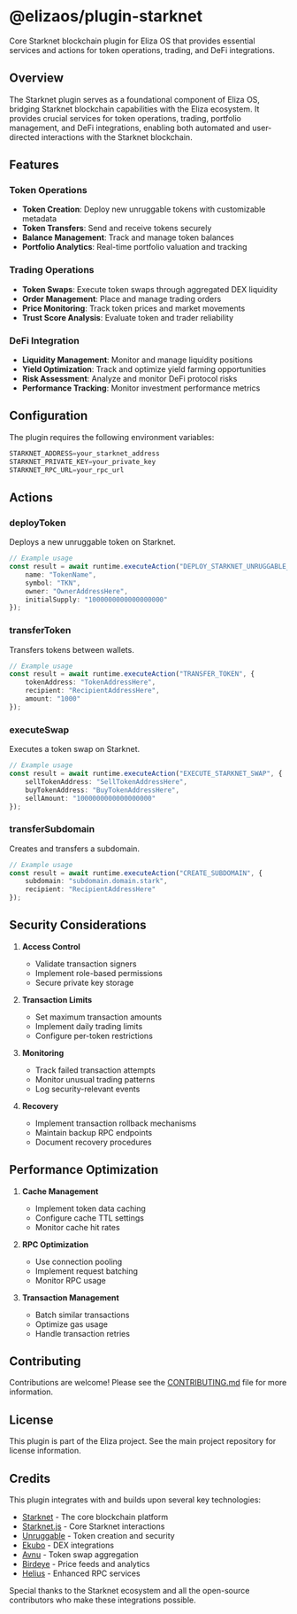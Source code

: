 # @elizaos/plugin-starknet

Core Starknet blockchain plugin for Eliza OS that provides essential services and actions for token operations, trading, and DeFi integrations.

## Overview

The Starknet plugin serves as a foundational component of Eliza OS, bridging Starknet blockchain capabilities with the Eliza ecosystem. It provides crucial services for token operations, trading, portfolio management, and DeFi integrations, enabling both automated and user-directed interactions with the Starknet blockchain.

## Features

### Token Operations
- **Token Creation**: Deploy new unruggable tokens with customizable metadata
- **Token Transfers**: Send and receive tokens securely
- **Balance Management**: Track and manage token balances
- **Portfolio Analytics**: Real-time portfolio valuation and tracking

### Trading Operations
- **Token Swaps**: Execute token swaps through aggregated DEX liquidity
- **Order Management**: Place and manage trading orders
- **Price Monitoring**: Track token prices and market movements
- **Trust Score Analysis**: Evaluate token and trader reliability

### DeFi Integration
- **Liquidity Management**: Monitor and manage liquidity positions
- **Yield Optimization**: Track and optimize yield farming opportunities
- **Risk Assessment**: Analyze and monitor DeFi protocol risks
- **Performance Tracking**: Monitor investment performance metrics

## Configuration

The plugin requires the following environment variables:

```typescript
STARKNET_ADDRESS=your_starknet_address
STARKNET_PRIVATE_KEY=your_private_key
STARKNET_RPC_URL=your_rpc_url
```

## Actions

### deployToken
Deploys a new unruggable token on Starknet.

```typescript
// Example usage
const result = await runtime.executeAction("DEPLOY_STARKNET_UNRUGGABLE_MEME_TOKEN", {
    name: "TokenName",
    symbol: "TKN",
    owner: "OwnerAddressHere",
    initialSupply: "1000000000000000000"
});
```

### transferToken
Transfers tokens between wallets.

```typescript
// Example usage
const result = await runtime.executeAction("TRANSFER_TOKEN", {
    tokenAddress: "TokenAddressHere",
    recipient: "RecipientAddressHere",
    amount: "1000"
});
```

### executeSwap
Executes a token swap on Starknet.

```typescript
// Example usage
const result = await runtime.executeAction("EXECUTE_STARKNET_SWAP", {
    sellTokenAddress: "SellTokenAddressHere",
    buyTokenAddress: "BuyTokenAddressHere",
    sellAmount: "1000000000000000000"
});
```

### transferSubdomain
Creates and transfers a subdomain.

```typescript
// Example usage
const result = await runtime.executeAction("CREATE_SUBDOMAIN", {
    subdomain: "subdomain.domain.stark",
    recipient: "RecipientAddressHere"
});
```

## Security Considerations

1. **Access Control**
   - Validate transaction signers
   - Implement role-based permissions
   - Secure private key storage

2. **Transaction Limits**
   - Set maximum transaction amounts
   - Implement daily trading limits
   - Configure per-token restrictions

3. **Monitoring**
   - Track failed transaction attempts
   - Monitor unusual trading patterns
   - Log security-relevant events

4. **Recovery**
   - Implement transaction rollback mechanisms
   - Maintain backup RPC endpoints
   - Document recovery procedures

## Performance Optimization

1. **Cache Management**
   - Implement token data caching
   - Configure cache TTL settings
   - Monitor cache hit rates

2. **RPC Optimization**
   - Use connection pooling
   - Implement request batching
   - Monitor RPC usage

3. **Transaction Management**
   - Batch similar transactions
   - Optimize gas usage
   - Handle transaction retries

## Contributing

Contributions are welcome! Please see the [CONTRIBUTING.md](CONTRIBUTING.md) file for more information.

## License

This plugin is part of the Eliza project. See the main project repository for license information.

## Credits

This plugin integrates with and builds upon several key technologies:

- [Starknet](https://starknet.io/) - The core blockchain platform
- [Starknet.js](https://github.com/starknet-io/starknet.js) - Core Starknet interactions
- [Unruggable](https://unruggable.meme/) - Token creation and security
- [Ekubo](https://www.ekubo.org/) - DEX integrations
- [Avnu](https://avnu.fi/) - Token swap aggregation
- [Birdeye](https://birdeye.so/) - Price feeds and analytics
- [Helius](https://helius.xyz/) - Enhanced RPC services

Special thanks to the Starknet ecosystem and all the open-source contributors who make these integrations possible.
